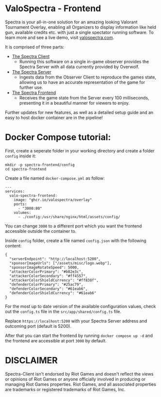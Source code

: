 # ValoSpectra - Frontend

Spectra is your all-in-one solution for an amazing looking Valorant Tournament Overlay, enabling all Organizers to display information like held gun, available credits etc. with just a single spectator running software.
To learn more and see a live demo, visit [valospectra.com](https://www.valospectra.com/).

It is comprised of three parts:

- [The Spectra Client](https://github.com/ValoSpectra/Spectra-Client)
  - Running this software on a single in-game observer provides the Spectra Server with all data currently provided by Overwolf.
- [The Spectra Server](https://github.com/ValoSpectra/Spectra-Server)
  - Ingests data from the Observer Client to reproduce the games state, allowing us to have an accurate representation of the game for further use.
- [The Spectra Frontend](https://github.com/ValoSpectra/Spectra-Frontend)
  - Receives the game state from the Server every 100 milliseconds, presenting it in a beautiful manner for viewers to enjoy.

Further updates for new features, as well as a detailed setup guide and an easy to host docker container are in the pipeline!

# Docker Compose tutorial:

First, create a seperate folder in your working directory and create a folder ` config` inside it:

```
mkdir -p spectra-frontend/config
cd spectra-frontend
```

Create a file named `docker-compose.yml` as follow:

```
---
services:
  valo-spectra-frontend:
    image: "ghcr.io/valospectra/overlay"
    ports:
      - "3000:80"
    volumes:
      - ./config:/usr/share/nginx/html/assets/config/
```

You can change `3000` to a different port which you want the frontend accessible outside the container to.

Inside `config` folder, create a file named `config.json` with the following content:

```
{
  "serverEndpoint": "http://localhost:5200",
  "sponsorImageUrls": ["/assets/misc/logo.webp"],
  "sponsorImageRotateSpeed": 5000,
  "attackerColorPrimary": "#b82e3c",
  "attackerColorSecondary": "#ff4557",
  "attackerColorShieldCurrency": "#ff838f",
  "defenderColorPrimary": "#25ac79",
  "defenderColorSecondary": "#61eab6",
  "defenderColorShieldCurrency": "#61eab6"
}
```

For the most up to date version of the available configuration values, check out the `config.ts` file in the `src/app/shared/config.ts` file.

Replace `https://localhost:5200` with your Spectra Server address and outcoming port (default is 5200).

After that you can start the frontend by running `docker compose up -d` and the frontend are accessible at port `3000` by default.

# DISCLAIMER

Spectra-Client isn't endorsed by Riot Games and doesn't reflect the views or opinions of Riot Games or anyone officially involved in producing or managing Riot Games properties. Riot Games, and all associated properties are trademarks or registered trademarks of Riot Games, Inc.
